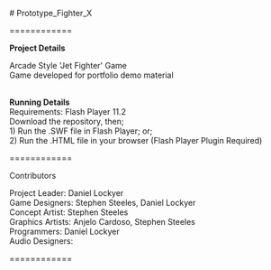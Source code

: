 <p># Prototype_Fighter_X</p>
<p>============<br />
</p>
<p><strong>Project Details</strong></p>
<p>Arcade Style 'Jet Fighter' Game<br />
Game developed for portfolio demo material</p>
<p><br />
<strong>Running Details</strong><br />
Requirements: Flash Player 11.2<br />
Download the repository, then;<br />
1) Run the .SWF file in Flash Player; or;<br />
2) Run the .HTML file in your browser (Flash Player Plugin Required)</p>
<p>============<br />
</p>
<p>Contributors<br />
</p>
<p>Project Leader: Daniel Lockyer<br />
Game Designers: Stephen Steeles, Daniel Lockyer<br />
Concept Artist: Stephen Steeles<br />
Graphics Artists: Anjelo Cardoso, Stephen Steeles<br />
Programmers: Daniel Lockyer<br />
Audio Designers: </p>
<p>============<br />
